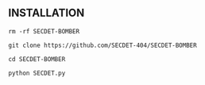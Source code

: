 
## INSTALLATION


`rm -rf SECDET-BOMBER`

`git clone https://github.com/SECDET-404/SECDET-BOMBER`

`cd SECDET-BOMBER`

`python SECDET.py`
